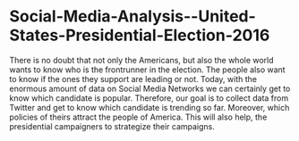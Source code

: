 # Social-Media-Analysis--United-States-Presidential-Election-2016
There is no doubt that not only the Americans, but also the whole world wants to know who is the frontrunner in the election.
The people also want to know if the ones they support are leading or not.
Today, with the enormous amount of data on Social Media Networks we can certainly get to know which candidate is popular. 
Therefore, our goal is to collect data from Twitter and get to know which candidate is trending so far. Moreover, which policies of theirs attract the people of America. This will also help, the presidential campaigners to strategize their campaigns.
